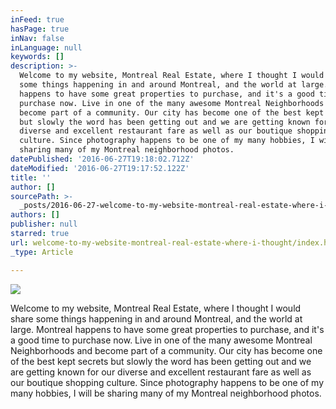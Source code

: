 ```yaml
---
inFeed: true
hasPage: true
inNav: false
inLanguage: null
keywords: []
description: >-
  Welcome to my website, Montreal Real Estate, where I thought I would share
  some things happening in and around Montreal, and the world at large. Montreal
  happens to have some great properties to purchase, and it's a good time to
  purchase now. Live in one of the many awesome Montreal Neighborhoods and
  become part of a community. Our city has become one of the best kept secrets
  but slowly the word has been getting out and we are getting known for our
  diverse and excellent restaurant fare as well as our boutique shopping
  culture. Since photography happens to be one of my many hobbies, I will be
  sharing many of my Montreal neighborhood photos. 
datePublished: '2016-06-27T19:18:02.712Z'
dateModified: '2016-06-27T19:17:52.122Z'
title: ''
author: []
sourcePath: >-
  _posts/2016-06-27-welcome-to-my-website-montreal-real-estate-where-i-thought.md
authors: []
publisher: null
starred: true
url: welcome-to-my-website-montreal-real-estate-where-i-thought/index.html
_type: Article

---
```

![](https://the-grid-user-content.s3-us-west-2.amazonaws.com/fce3a0eb-deb5-497c-8a99-5ae9920572d6.jpg)

Welcome to my website, Montreal Real Estate, where I thought I would share some things happening in and around Montreal, and the world at large. Montreal happens to have some great properties to purchase, and it's a good time to purchase now. Live in one of the many awesome Montreal Neighborhoods and become part of a community. Our city has become one of the best kept secrets but slowly the word has been getting out and we are getting known for our diverse and excellent restaurant fare as well as our boutique shopping culture. Since photography happens to be one of my many hobbies, I will be sharing many of my Montreal neighborhood photos.